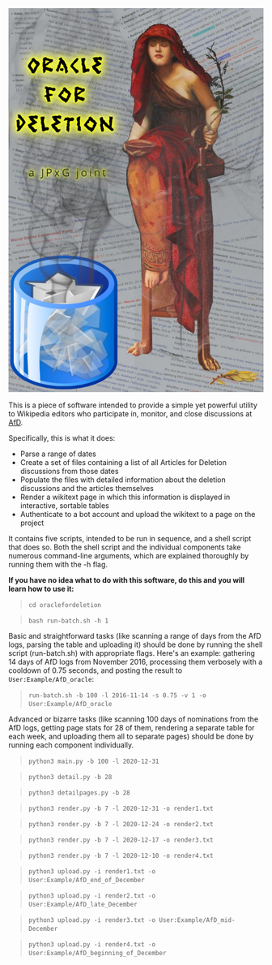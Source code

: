 ![The Oracle contemplating the haze of general notability guidelines.](/logo.jpg)

This is a piece of software intended to provide a simple yet powerful utility to Wikipedia editors who participate in, monitor, and close discussions at [AfD](https://en.wikipedia.org/wiki/Wikipedia:Articles_for_deletion).

Specifically, this is what it does:

- Parse a range of dates
- Create a set of files containing a list of all Articles for Deletion discussions from those dates
- Populate the files with detailed information about the deletion discussions and the articles themselves
- Render a wikitext page in which this information is displayed in interactive, sortable tables
- Authenticate to a bot account and upload the wikitext to a page on the project

It contains five scripts, intended to be run in sequence, and a shell script that does so. Both the shell script and the individual components take numerous command-line arguments, which are explained thoroughly by running them with the -h flag.

**If you have no idea what to do with this software, do this and you will learn how to use it:**
> ``cd oraclefordeletion``

> ``bash run-batch.sh -h 1``

Basic and straightforward tasks (like scanning a range of days from the AfD logs, parsing the table and uploading it) should be done by running the shell script (run-batch.sh) with appropriate flags. Here's an example: gathering 14 days of AfD logs from November 2016, processing them verbosely with a cooldown of 0.75 seconds, and posting the result to ``User:Example/AfD_oracle``:
> ``run-batch.sh -b 100 -l 2016-11-14 -s 0.75 -v 1 -o User:Example/AfD_oracle``

Advanced or bizarre tasks (like scanning 100 days of nominations from the AfD logs, getting page stats for 28 of them, rendering a separate table for each week, and uploading them all to separate pages) should be done by running each component individually.
> ``python3 main.py -b 100 -l 2020-12-31``

> ``python3 detail.py -b 28``

> ``python3 detailpages.py -b 28``

> ``python3 render.py -b 7 -l 2020-12-31 -o render1.txt``

> ``python3 render.py -b 7 -l 2020-12-24 -o render2.txt``

> ``python3 render.py -b 7 -l 2020-12-17 -o render3.txt``

> ``python3 render.py -b 7 -l 2020-12-10 -o render4.txt``

> ``python3 upload.py -i render1.txt -o User:Example/AfD_end_of_December``

> ``python3 upload.py -i render2.txt -o User:Example/AfD_late_December``

> ``python3 upload.py -i render3.txt -o User:Example/AfD_mid-December``

> ``python3 upload.py -i render4.txt -o User:Example/AfD_beginning_of_December``